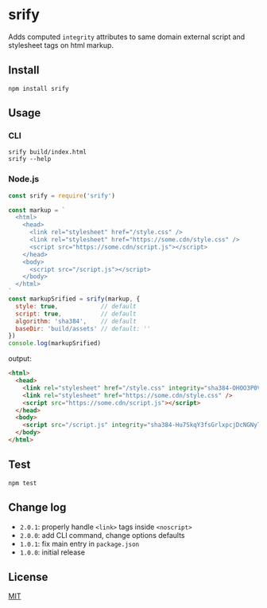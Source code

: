 # srify

Adds computed `integrity` attributes to same domain external script and stylesheet tags on html markup.

## Install

```
npm install srify
```

## Usage

### CLI

```
srify build/index.html
srify --help
```

### Node.js

```javascript
const srify = require('srify')

const markup = `
  <html>
    <head>
      <link rel="stylesheet" href="/style.css" />
      <link rel="stylesheet" href="https://some.cdn/style.css" />
      <script src="https://some.cdn/script.js"></script>
    </head>
    <body>
      <script src="/script.js"></script>
    </body>
  </html>
`
const markupSrified = srify(markup, {
  style: true,            // default
  script: true,           // default
  algorithm: 'sha384',    // default
  baseDir: 'build/assets' // default: ''
})
console.log(markupSrified)
```

output:
```html
<html>
  <head>
    <link rel="stylesheet" href="/style.css" integrity="sha384-OHOO3P0V8mBnd24oTanI8YyewsyftnJMiEZs6HkCBi+OwqzBuXhdF/2SkMK4BIGZ" />
    <link rel="stylesheet" href="https://some.cdn/style.css" />
    <script src="https://some.cdn/script.js"></script>
  </head>
  <body>
    <script src="/script.js" integrity="sha384-Hu7SkqY3fsGrlxpcjDcNGNyTFizFfXWWga1eZACsk/MGVg1IUN/4VtNQb+fi7hrd"></script>
  </body>
</html>
```

## Test

```
npm test
```

## Change log

* `2.0.1`: properly handle `<link>` tags inside `<noscript>`
* `2.0.0`: add CLI command, change options defaults
* `1.0.1`: fix main entry in `package.json`
* `1.0.0`: initial release

## License

[MIT](LICENSE)
